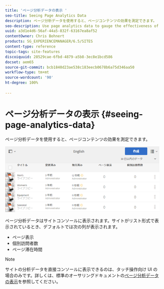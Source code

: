 ```yaml
---
title: 'ページ分析データの表示 '
seo-title: Seeing Page Analytics Data
description: ページ分析データを使用すると、ページコンテンツの効果を測定できます。
seo-description: Use page analytics data to gauge the effectiveness of their page content.
uuid: a3d1e4d6-56af-44a5-832f-63167ea8af52
contentOwner: Chris Bohnert
products: SG_EXPERIENCEMANAGER/6.5/SITES
content-type: reference
topic-tags: site-features
discoiquuid: 28529cae-6fbd-4879-a5b8-3ec8e1bcd586
docset: aem65
source-git-commit: bcb1840d23ae538c183eecb0678b6a75d346aa50
workflow-type: tm+mt
source-wordcount: '90'
ht-degree: 100%

---
```



# ページ分析データの表示 {#seeing-page-analytics-data}

ページ分析データを使用すると、ページコンテンツの効果を測定できます。

![chlimage_1-80](assets/chlimage_1-80.png)

ページ分析データはサイトコンソールに表示されます。サイトがリスト形式で表示されているとき、デフォルトでは次の列が表示されます。

* ページ表示
* 個別訪問者数
* ページ滞在時間

>[!NOTE]
>
>サイトの分析データを直接コンソールに表示できるのは、タッチ操作向け UI の場合のみです。詳しくは、標準のオーサリングドキュメントの[ページ分析データの表示](/help/sites-authoring/page-analytics-using.md)を参照してください。
